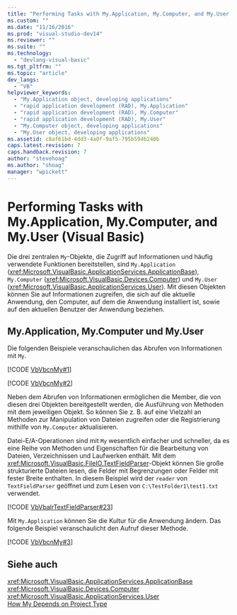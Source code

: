 ```yaml
---
title: "Performing Tasks with My.Application, My.Computer, and My.User (Visual Basic) | Microsoft Docs"
ms.custom: ""
ms.date: "11/16/2016"
ms.prod: "visual-studio-dev14"
ms.reviewer: ""
ms.suite: ""
ms.technology: 
  - "devlang-visual-basic"
ms.tgt_pltfrm: ""
ms.topic: "article"
dev_langs: 
  - "VB"
helpviewer_keywords: 
  - "My.Application object, developing applications"
  - "rapid application development (RAD), My.Application"
  - "rapid application development (RAD), My.Computer"
  - "rapid application development (RAD), My.User"
  - "My.Computer object, developing applications"
  - "My.User object, developing applications"
ms.assetid: c8af61bd-4dd3-4a0f-9af5-795b594b240b
caps.latest.revision: 7
caps.handback.revision: 7
author: "stevehoag"
ms.author: "shoag"
manager: "wpickett"
---
```

# Performing Tasks with My.Application, My.Computer, and My.User (Visual Basic)
Die drei zentralen `My`\-Objekte, die Zugriff auf Informationen und häufig verwendete Funktionen bereitstellen, sind `My.Application` \(<xref:Microsoft.VisualBasic.ApplicationServices.ApplicationBase>\), `My.Computer` \(<xref:Microsoft.VisualBasic.Devices.Computer>\) und `My.User` \(<xref:Microsoft.VisualBasic.ApplicationServices.User>\).  Mit diesen Objekten können Sie auf Informationen zugreifen, die sich auf die aktuelle Anwendung, den Computer, auf dem die Anwendung installiert ist, sowie auf den aktuellen Benutzer der Anwendung beziehen.  
  
## My.Application, My.Computer und My.User  
 Die folgenden Beispiele veranschaulichen das Abrufen von Informationen mit `My`.  
  
 [!CODE [VbVbcnMy#1](../CodeSnippet/VS_Snippets_VBCSharp/VbVbcnMy#1)]  
  
 [!CODE [VbVbcnMy#2](../CodeSnippet/VS_Snippets_VBCSharp/VbVbcnMy#2)]  
  
 Neben dem Abrufen von Informationen ermöglichen die Member, die von diesen drei Objekten bereitgestellt werden, die Ausführung von Methoden mit dem jeweiligen Objekt.  So können Sie z. B. auf eine Vielzahl an Methoden zur Manipulation von Dateien zugreifen oder die Registrierung mithilfe von `My.Computer` aktualisieren.  
  
 Datei\-E\/A\-Operationen sind mit `My` wesentlich einfacher und schneller, da es eine Reihe von Methoden und Eigenschaften für die Bearbeitung von Dateien, Verzeichnissen und Laufwerken enthält.  Mit dem <xref:Microsoft.VisualBasic.FileIO.TextFieldParser>\-Objekt können Sie große strukturierte Dateien lesen, die Felder mit Begrenzungen oder Felder mit fester Breite enthalten.  In diesem Beispiel wird der `reader` von `TextFieldParser` geöffnet und zum Lesen von `C:\TestFolder1\test1.txt` verwendet.  
  
 [!CODE [VbVbalrTextFieldParser#23](../CodeSnippet/VS_Snippets_VBCSharp/VbVbalrTextFieldParser#23)]  
  
 Mit `My.Application` können Sie die Kultur für die Anwendung ändern.  Das folgende Beispiel veranschaulicht den Aufruf dieser Methode.  
  
 [!CODE [VbVbcnMy#3](../CodeSnippet/VS_Snippets_VBCSharp/VbVbcnMy#3)]  
  
## Siehe auch  
 <xref:Microsoft.VisualBasic.ApplicationServices.ApplicationBase>   
 <xref:Microsoft.VisualBasic.Devices.Computer>   
 <xref:Microsoft.VisualBasic.ApplicationServices.User>   
 [How My Depends on Project Type](../../../visual-basic/developing-apps/development-with-my/how-my-depends-on-project-type.md)